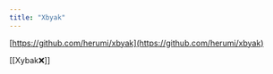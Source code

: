 ```yaml
---
title: "Xbyak"
---
```


[https://github.com/herumi/xbyak](https://github.com/herumi/xbyak)

[[Xybak❌]]
